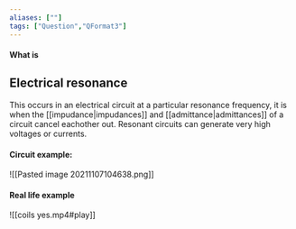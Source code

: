 ```yaml
---
aliases: [""]
tags: ["Question","QFormat3"]
---
```


#### What is
## Electrical resonance
This occurs in an electrical circuit at a particular resonance frequency, it is when the [[impudance|impudances]] and [[admittance|admittances]] of a circuit cancel eachother out. 
Resonant circuits can generate very high voltages or currents.

#### Circuit example:
![[Pasted image 20211107104638.png]]

#### Real life example
![[coils yes.mp4#play]]
